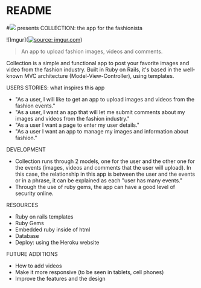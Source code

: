 # README

#![](https://ga-dash.s3.amazonaws.com/production/assets/logo-9f88ae6c9c3871690e33280fcf557f33.png) presents
COLLECTION: the app for the fashionista

![Imgur](<a href="https://imgur.com/Q8xQ84I"><img src="https://i.imgur.com/Q8xQ84I.jpg" title="source: imgur.com" /></a>)
> An app to upload fashion images, videos and comments.

Collection is a simple and functional app to post your favorite images and video from the fashion industry. Built in Ruby on Rails, it's based in the well-known MVC architecture (Model-View-Controller), using templates. 

USERS STORIES: what inspires this app
- "As a user, I will like to get an app to upload images and videos from the fashion events."
- "As a user, I want an app that will let me submit comments about my images and videos from the fashion industry."
- "As a user I want a page to enter my user details."
- "As a user I want an app to manage my images and information about fashion." 

DEVELOPMENT
- Collection runs through 2 models, one for the user and the other one for the events (images, videos and comments that the user will upload). In this case, the relationship in this app is between the user and the events or in a phrase, it can be explained as each "user has many events." 
- Through the use of ruby gems, the app can have a good level of security online. 

RESOURCES
- Ruby on rails templates
- Ruby Gems
- Embedded ruby inside of html
- Database
- Deploy: using the Heroku website

FUTURE ADDITIONS
- How to add videos
- Make it more responsive (to be seen in tablets, cell phones)
- Improve the features and the design
